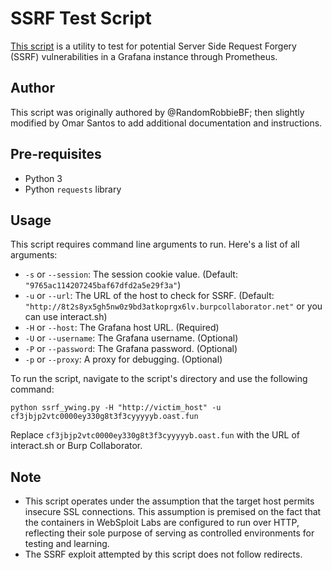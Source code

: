 # SSRF Test Script
[This script](https://github.com/The-Art-of-Hacking/h4cker/blob/master/web_application_testing/ssrf_ywing.py) is a utility to test for potential Server Side Request Forgery (SSRF) vulnerabilities in a Grafana instance through Prometheus.

## Author
This script was originally authored by @RandomRobbieBF; then slightly modified by Omar Santos to add additional documentation and instructions.

## Pre-requisites

- Python 3
- Python `requests` library

## Usage

This script requires command line arguments to run. Here's a list of all arguments:

- `-s` or `--session`: The session cookie value. (Default: `"9765ac114207245baf67dfd2a5e29f3a"`)
- `-u` or `--url`: The URL of the host to check for SSRF. (Default: `"http://8t2s8yx5gh5nw0z9bd3atkoprgx6lv.burpcollaborator.net"` or you can use interact.sh)
- `-H` or `--host`: The Grafana host URL. (Required)
- `-U` or `--username`: The Grafana username. (Optional)
- `-P` or `--password`: The Grafana password. (Optional)
- `-p` or `--proxy`: A proxy for debugging. (Optional)

To run the script, navigate to the script's directory and use the following command:

```
python ssrf_ywing.py -H "http://victim_host" -u cf3jbjp2vtc0000ey330g8t3f3cyyyyyb.oast.fun
```

Replace `cf3jbjp2vtc0000ey330g8t3f3cyyyyyb.oast.fun` with the URL of interact.sh or Burp Collaborator. 

## Note

- This script operates under the assumption that the target host permits insecure SSL connections. This assumption is premised on the fact that the containers in WebSploit Labs are configured to run over HTTP, reflecting their sole purpose of serving as controlled environments for testing and learning.
- The SSRF exploit attempted by this script does not follow redirects.
